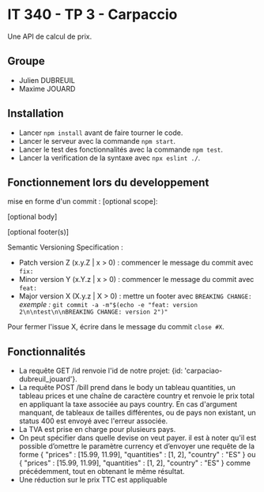 # IT 340 - TP 3 - Carpaccio

Une API de calcul de prix.

## Groupe
- Julien DUBREUIL
- Maxime JOUARD

## Installation
- Lancer `npm install` avant de faire tourner le code. 
- Lancer le serveur avec la commande `npm start`.
- Lancer le test des fonctionnalités avec la commande `npm test`.
- Lancer la verification de la syntaxe avec `npx eslint ./`.

## Fonctionnement lors du developpement
mise en forme d'un commit : 
<type>[optional scope]: <description>

[optional body]

[optional footer(s)]

Semantic Versioning Specification : 
- Patch version Z (x.y.Z | x > 0) : commencer le message du commit avec `fix:`
- Minor version Y (x.Y.z | x > 0) : commencer le message du commit avec `feat:`
- Major version X (X.y.z | X > 0) : mettre un footer avec `BREAKING CHANGE:`
*exemple :* `git commit -a -m"$(echo -e "feat: version 2\n\ntest\n\nBREAKING CHANGE: version 2")"`

Pour fermer l'issue X, écrire dans le message du commit  `close #X`.

## Fonctionnalités
- La requête GET /id renvoie l'id de notre projet: {id: 'carpaciao-dubreuil_jouard'}.
- La requête POST /bill prend dans le body un tableau quantities, un tableau prices et une chaîne de caractère country et renvoie le prix total en appliquant la taxe associée au pays country. En cas d'argument manquant, de tableaux de tailles différentes, ou de pays non existant, un status 400 est envoyé avec l'erreur associée.
- La TVA est prise en charge pour plusieurs pays.
- On peut spécifier dans quelle devise on veut payer. il est à noter qu'il est possible d’omettre le paramètre currency et d’envoyer une requête de la forme { "prices" : [15.99, 11.99], "quantities" : [1, 2], "country" : "ES" } ou { "prices" : [15.99, 11.99], "quantities" : [1, 2], "country" : "ES" } comme précédemment, tout en obtenant le même résultat.
- Une réduction sur le prix TTC est appliquable 
